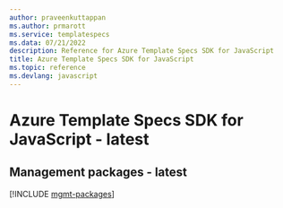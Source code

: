 ```yaml
---
author: praveenkuttappan
ms.author: prmarott
ms.service: templatespecs
ms.data: 07/21/2022
description: Reference for Azure Template Specs SDK for JavaScript
title: Azure Template Specs SDK for JavaScript
ms.topic: reference
ms.devlang: javascript
---
```

# Azure Template Specs SDK for JavaScript - latest

## Management packages - latest
[!INCLUDE [mgmt-packages](template-specs-mgmt-index.md)]